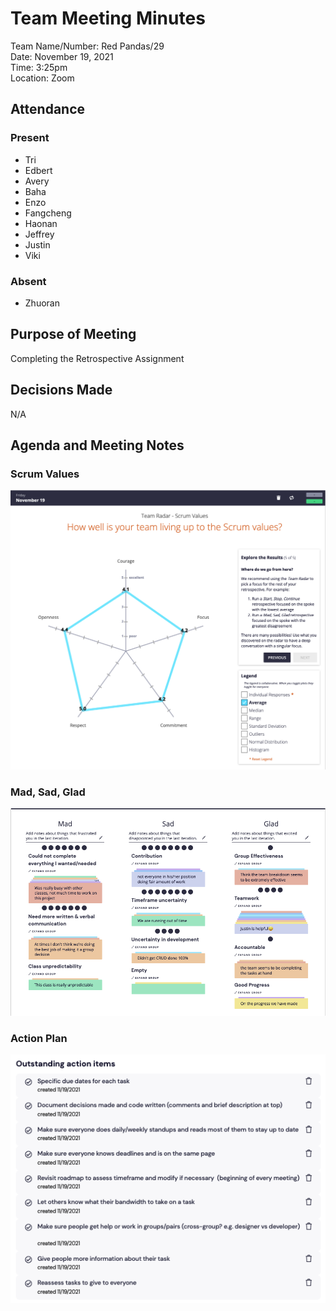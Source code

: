 # Team Meeting Minutes
Team Name/Number: Red Pandas/29  
Date: November 19, 2021  
Time: 3:25pm  
Location: Zoom

## Attendance

### Present
- Tri 
- Edbert
- Avery
- Baha
- Enzo
- Fangcheng
- Haonan
- Jeffrey
- Justin
- Viki

### Absent 
- Zhuoran

## Purpose of Meeting
Completing the Retrospective Assignment

## Decisions Made
N/A

## Agenda and Meeting Notes

### Scrum Values
![111921-retro-scrumvalues](../screenshots/111921-retro-scrumvalues.png)

### Mad, Sad, Glad
![111921-retro-format](../screenshots/111921-retro-format.png)

### Action Plan
![111921-sprint-2-actionplan](../screenshots/111921-sprint-2-actionplan.png)
